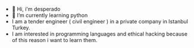 - 👋 Hi, i'm desperado
- 🌱 I’m currently learning python
- I am a tender engineer ( civil engineer ) in a private company in Istanbul Turkey.
- I am interested in programming languages and ethical hacking because of this reason
i want to learn them.
<!---
desperad01/desperad01 is a ✨ special ✨ repository because its `README.md` (this file) appears on your GitHub profile.
You can click the Preview link to take a look at your changes.
--->
